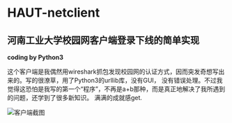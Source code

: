 # HAUT-netclient
## 河南工业大学校园网客户端登录下线的简单实现
**coding by Python3**

这个客户端是我偶然用wireshark抓包发现校园网的认证方式，因而突发奇想写出来的。写的很潦草，用了Python3的urllib库，没有GUI，
没有错误处理。不过我觉得这恐怕是我写的第一个“程序”，不再是a+b那种，而是真正地解决了我所遇到的问题，还学到了很多新知识。
满满的成就感get.

![客户端截图](http://o7qfgjerb.bkt.clouddn.com/QQ%E5%9B%BE%E7%89%8720160831232711.png)
